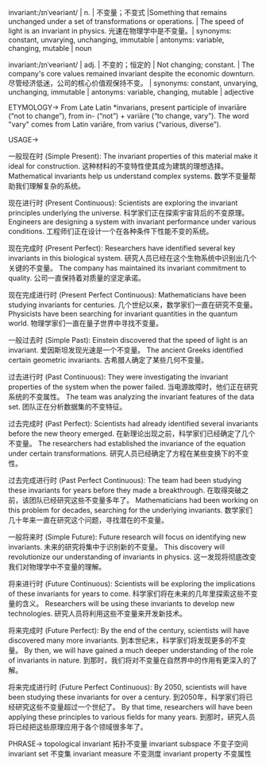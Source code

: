 invariant:/ɪnˈveəriənt/ | n. | 不变量；不变式 |Something that remains unchanged under a set of transformations or operations. | The speed of light is an invariant in physics. 光速在物理学中是不变量。| synonyms: constant, unvarying, unchanging, immutable | antonyms: variable, changing, mutable | noun

invariant:/ɪnˈveəriənt/ | adj. |  不变的；恒定的 | Not changing; constant. |  The company's core values remained invariant despite the economic downturn.  尽管经济低迷，公司的核心价值观保持不变。 | synonyms: constant, unvarying, unchanging, immutable | antonyms: variable, changing, mutable | adjective


ETYMOLOGY->
From Late Latin *invarians, present participle of invariāre (“not to change”), from in- (“not”) + variāre (“to change, vary”).  The word "vary" comes from Latin variāre, from varius (“various, diverse”).


USAGE->

一般现在时 (Simple Present):
The invariant properties of this material make it ideal for construction. 这种材料的不变特性使其成为建筑的理想选择。
Mathematical invariants help us understand complex systems. 数学不变量帮助我们理解复杂的系统。

现在进行时 (Present Continuous):
Scientists are exploring the invariant principles underlying the universe. 科学家们正在探索宇宙背后的不变原理。
Engineers are designing a system with invariant performance under various conditions. 工程师们正在设计一个在各种条件下性能不变的系统。

现在完成时 (Present Perfect):
Researchers have identified several key invariants in this biological system. 研究人员已经在这个生物系统中识别出几个关键的不变量。
The company has maintained its invariant commitment to quality. 公司一直保持着对质量的坚定承诺。

现在完成进行时 (Present Perfect Continuous):
Mathematicians have been studying invariants for centuries.  几个世纪以来，数学家们一直在研究不变量。
Physicists have been searching for invariant quantities in the quantum world. 物理学家们一直在量子世界中寻找不变量。

一般过去时 (Simple Past):
Einstein discovered that the speed of light is an invariant. 爱因斯坦发现光速是一个不变量。
The ancient Greeks identified certain geometric invariants. 古希腊人确定了某些几何不变量。

过去进行时 (Past Continuous):
They were investigating the invariant properties of the system when the power failed.  当电源故障时，他们正在研究系统的不变属性。
The team was analyzing the invariant features of the data set. 团队正在分析数据集的不变特征。

过去完成时 (Past Perfect):
Scientists had already identified several invariants before the new theory emerged.  在新理论出现之前，科学家们已经确定了几个不变量。
The researchers had established the invariance of the equation under certain transformations. 研究人员已经确定了方程在某些变换下的不变性。

过去完成进行时 (Past Perfect Continuous):
The team had been studying these invariants for years before they made a breakthrough.  在取得突破之前，该团队已经研究这些不变量多年了。
Mathematicians had been working on this problem for decades, searching for the underlying invariants.  数学家们几十年来一直在研究这个问题，寻找潜在的不变量。

一般将来时 (Simple Future):
Future research will focus on identifying new invariants. 未来的研究将集中于识别新的不变量。
This discovery will revolutionize our understanding of invariants in physics. 这一发现将彻底改变我们对物理学中不变量的理解。

将来进行时 (Future Continuous):
Scientists will be exploring the implications of these invariants for years to come. 科学家们将在未来的几年里探索这些不变量的含义。
Researchers will be using these invariants to develop new technologies. 研究人员将利用这些不变量来开发新技术。

将来完成时 (Future Perfect):
By the end of the century, scientists will have discovered many more invariants. 到本世纪末，科学家们将发现更多的不变量。
By then, we will have gained a much deeper understanding of the role of invariants in nature. 到那时，我们将对不变量在自然界中的作用有更深入的了解。


将来完成进行时 (Future Perfect Continuous):
By 2050, scientists will have been studying these invariants for over a century. 到2050年，科学家们将已经研究这些不变量超过一个世纪了。
By that time, researchers will have been applying these principles to various fields for many years. 到那时，研究人员将已经把这些原理应用于各个领域很多年了。


PHRASE->
topological invariant 拓扑不变量
invariant subspace 不变子空间
invariant set 不变集
invariant measure 不变测度
invariant property 不变属性

